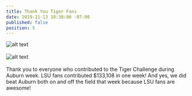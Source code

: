 ```yaml
---
title: Thank You Tiger Fans
date: 2019-11-13 10:30:00 -07:00
published: false
position: 5
---
```


![alt text](https://lsu-phoenix-alumni.github.io/assets/img/PhxAlumni.png)  
<br>
![alt text](https://lsu-phoenix-alumni.github.io/assets/img/TigerNationChallenge2019.png)  
<br>
Thank you to everyone who contributed to the Tiger Challenge during Auburn week. LSU fans contributed $133,108 in one week! And yes, we did beat Auburn both on and off the field that week because LSU fans are awesome!    